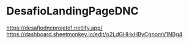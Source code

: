 # DesafioLandingPageDNC
https://desafiodncprojeto1.netlify.app/
https://dashboard.sheetmonkey.io/edit/o2LdGHHxHByCgnomV1NBg4
